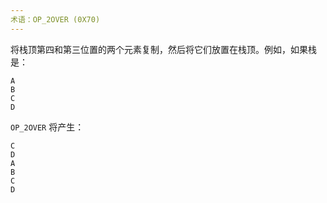 ```yaml
---
术语：OP_2OVER (0X70)
---
```


将栈顶第四和第三位置的两个元素复制，然后将它们放置在栈顶。例如，如果栈是：

```text
A
B
C
D
```

`OP_2OVER` 将产生：

```text
C
D
A
B
C
D
```